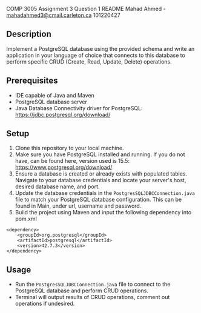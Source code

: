 COMP 3005 Assignment 3 Question 1 README
Mahad Ahmed - mahadahmed3@cmail.carleton.ca
101220427

## Description
Implement a PostgreSQL database using the provided schema and write an application in your language of choice that
connects to this database to perform specific CRUD (Create, Read, Update, Delete) operations.

## Prerequisites

- IDE capable of Java and Maven
- PostgreSQL database server
- Java Database Connectivity driver for PostgreSQL: https://jdbc.postgresql.org/download/

## Setup

1. Clone this repository to your local machine.
2. Make sure you have PostgreSQL installed and running. If you do not have, can be found here, version used is 15.5: https://www.postgresql.org/download/
3. Ensure a database is created or already exists with populated tables. Navigate to your database credentials and locate your server's host,
desired database name, and port.
4. Update the database credentials in the `PostgresSQLJDBCConnection.java` file to match your PostgreSQL database
configuration. This can be found in Main, under url, username and password.
5. Build the project using Maven and input the following dependency into pom.xml
```
<dependency>
    <groupId>org.postgresql</groupId>
    <artifactId>postgresql</artifactId>
    <version>42.7.3</version>
</dependency>
```
## Usage

- Run the `PostgresSQLJDBCConnection.java` file to connect to the PostgreSQL database and perform CRUD operations.
- Terminal will output results of CRUD operations, comment out operations if undesired.

